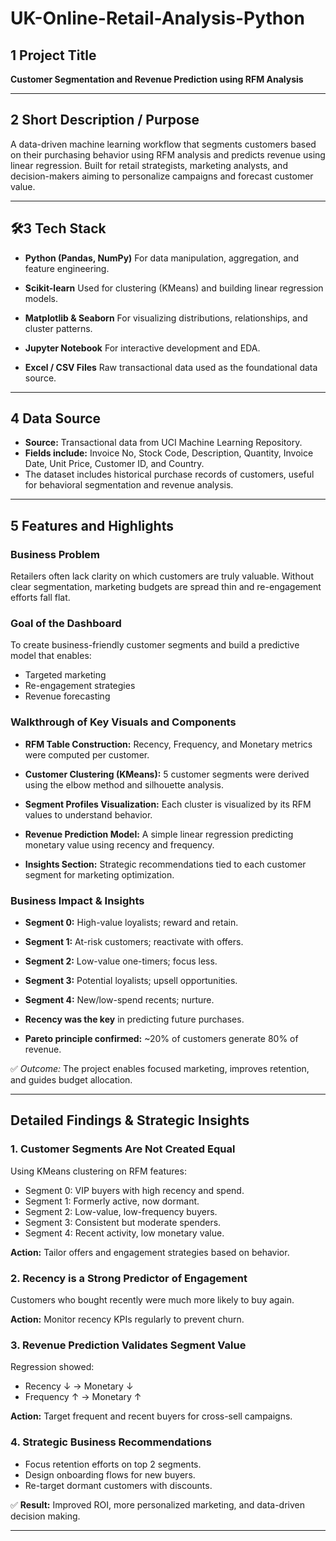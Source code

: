 # UK-Online-Retail-Analysis-Python


## 1 Project Title

**Customer Segmentation and Revenue Prediction using RFM Analysis**

---

## 2 Short Description / Purpose

A data-driven machine learning workflow that segments customers based on their purchasing behavior using RFM analysis and predicts revenue using linear regression. Built for retail strategists, marketing analysts, and decision-makers aiming to personalize campaigns and forecast customer value.

---

## 🛠3 Tech Stack

* **Python (Pandas, NumPy)**
  For data manipulation, aggregation, and feature engineering.

* **Scikit-learn**
  Used for clustering (KMeans) and building linear regression models.

* **Matplotlib & Seaborn**
  For visualizing distributions, relationships, and cluster patterns.

* **Jupyter Notebook**
  For interactive development and EDA.

* **Excel / CSV Files**
  Raw transactional data used as the foundational data source.

---

## 4 Data Source

* **Source:** Transactional data from UCI Machine Learning Repository.
* **Fields include:** Invoice No, Stock Code, Description, Quantity, Invoice Date, Unit Price, Customer ID, and Country.
* The dataset includes historical purchase records of customers, useful for behavioral segmentation and revenue analysis.

---

## 5 Features and Highlights

### Business Problem

Retailers often lack clarity on which customers are truly valuable. Without clear segmentation, marketing budgets are spread thin and re-engagement efforts fall flat.

### Goal of the Dashboard

To create business-friendly customer segments and build a predictive model that enables:

* Targeted marketing
* Re-engagement strategies
* Revenue forecasting

### Walkthrough of Key Visuals and Components

* **RFM Table Construction:**
  Recency, Frequency, and Monetary metrics were computed per customer.

* **Customer Clustering (KMeans):**
  5 customer segments were derived using the elbow method and silhouette analysis.

* **Segment Profiles Visualization:**
  Each cluster is visualized by its RFM values to understand behavior.

* **Revenue Prediction Model:**
  A simple linear regression predicting monetary value using recency and frequency.

* **Insights Section:**
  Strategic recommendations tied to each customer segment for marketing optimization.

### Business Impact & Insights

* **Segment 0:** High-value loyalists; reward and retain.

* **Segment 1:** At-risk customers; reactivate with offers.

* **Segment 2:** Low-value one-timers; focus less.

* **Segment 3:** Potential loyalists; upsell opportunities.

* **Segment 4:** New/low-spend recents; nurture.

* **Recency was the key** in predicting future purchases.

* **Pareto principle confirmed:** \~20% of customers generate 80% of revenue.

✅ *Outcome:* The project enables focused marketing, improves retention, and guides budget allocation.

---

## Detailed Findings & Strategic Insights

### 1. Customer Segments Are Not Created Equal

Using KMeans clustering on RFM features:

* Segment 0: VIP buyers with high recency and spend.
* Segment 1: Formerly active, now dormant.
* Segment 2: Low-value, low-frequency buyers.
* Segment 3: Consistent but moderate spenders.
* Segment 4: Recent activity, low monetary value.

**Action:** Tailor offers and engagement strategies based on behavior.

### 2. Recency is a Strong Predictor of Engagement

Customers who bought recently were much more likely to buy again.

**Action:** Monitor recency KPIs regularly to prevent churn.

### 3. Revenue Prediction Validates Segment Value

Regression showed:

* Recency ↓  → Monetary ↓
* Frequency ↑ → Monetary ↑

**Action:** Target frequent and recent buyers for cross-sell campaigns.

### 4. Strategic Business Recommendations

* Focus retention efforts on top 2 segments.
* Design onboarding flows for new buyers.
* Re-target dormant customers with discounts.

✅ **Result:** Improved ROI, more personalized marketing, and data-driven decision making.

---

